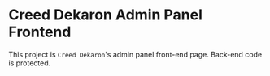 # Creed Dekaron Admin Panel Frontend

This project is `Creed Dekaron`'s admin panel front-end page. Back-end code is protected.
      